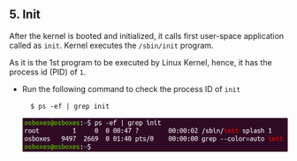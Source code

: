 ## 5. Init

After the kernel is booted and initialized, it calls first user-space application called as `init`. Kernel executes the `/sbin/init` program. 

As it is the 1st program to be executed by Linux Kernel, hence, it has the process id (PID) of `1`. 

* Run the following command to check the process ID of `init`

        $ ps -ef | grep init

    ![`init` process](../../image/17_init_process.png)
